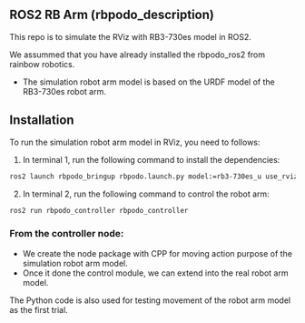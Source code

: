 ## ROS2 RB Arm (rbpodo_description)

This repo is to simulate the RViz with RB3-730es model in ROS2.

We assummed that you have already installed the rbpodo_ros2 from rainbow robotics.
- The simulation robot arm model is based on the URDF model of the RB3-730es robot arm.

## Installation

To run the simulation robot arm model in RViz, you need to follows:
1. In terminal 1, run the following command to install the dependencies:
```bash
ros2 launch rbpodo_bringup rbpodo.launch.py model:=rb3-730es_u use_rviz:=true use_fake_hardware:=true
```

2. In terminal 2, run the following command to control the robot arm:
```bash
ros2 run rbpodo_controller rbpodo_controller
```

### From the controller node:
- We create the node package with CPP for moving action purpose of the simulation robot arm model.
- Once it done the control module, we can extend into the real robot arm model.

The Python code is also used for testing movement of the robot arm model as the first trial.